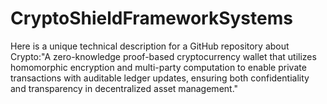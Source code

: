 # CryptoShieldFrameworkSystems
Here is a unique technical description for a GitHub repository about Crypto:"A zero-knowledge proof-based cryptocurrency wallet that utilizes homomorphic encryption and multi-party computation to enable private transactions with auditable ledger updates, ensuring both confidentiality and transparency in decentralized asset management."
